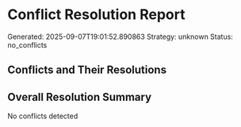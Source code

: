 # Conflict Resolution Report

Generated: 2025-09-07T19:01:52.890863
Strategy: unknown
Status: no_conflicts

## Conflicts and Their Resolutions


## Overall Resolution Summary

No conflicts detected
